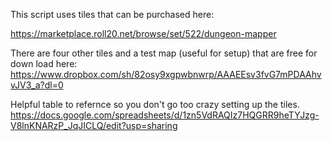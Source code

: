 This script uses tiles that can be purchased here:

https://marketplace.roll20.net/browse/set/522/dungeon-mapper

There are four other tiles and a test map (useful for setup) that are free for down load here:
https://www.dropbox.com/sh/82osy9xgpwbnwrp/AAAEEsv3fvG7mPDAAhvvJV3_a?dl=0

Helpful table to refernce so you don't go too crazy setting up the tiles.
https://docs.google.com/spreadsheets/d/1zn5VdRAQIz7HQGRR9heTYJzg-V8lnKNARzP_JqJICLQ/edit?usp=sharing



